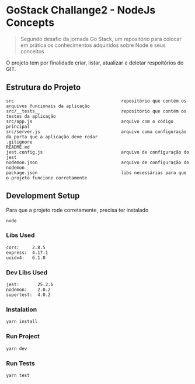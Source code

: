 # GoStack Challange2 - NodeJs Concepts
> Segundo desafio da jornada Go Stack, um repositório para colocar em prática os conhecimentos adquiridos sobre Node e seus conceitos

O projeto tem por finalidade criar, listar, atualizar e deletar respoitórios do GIT.

## Estrutura do Projeto
    src                                         repositório que contém os arquivos funcionais da aplicação
    src/__tests__                               repositório que contém os testes da aplicação
    src/app.js                                  arquivo com o código principal
    src/server.js                               arquivo coma configuração da porta que a aplicação deve rodar
    .gitignore
    README.md
    jest.config.js                              arquivo de configuração do jest
    nodemon.json                                arquivo de configuração do nodemon
    package.json                                libs necessárias para que o projeto funcione corretamente

## Development Setup
Para que a projeto rode corretamente, precisa ter instalado
    
    node
    
### Libs Used

    cors:     2.8.5
    express:  4.17.1
    uuidv4:   6.1.0
    
### Dev Libs Used

    jest:       25.2.6
    nodemon:    2.0.2
    supertest:  4.0.2
    
### Instalation
  ```yarn install```

### Run Project
```yarn dev```

### Run Tests
```yarn test```

